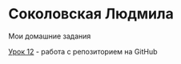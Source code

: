 # Соколовская Людмила
Мои домашние задания

[Урок 12](https://LudmilaSokol.github.io/lesson_12/ "Описание") - работа с репозиторием на GitHub
